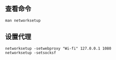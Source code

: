 ## 查看命令

```
man networksetup
```

## 设置代理

```
networksetup -setwebproxy "Wi-fi" 127.0.0.1 1080
networksetup -setsocksf